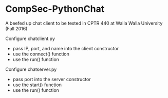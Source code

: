 # CompSec-PythonChat
A beefed up chat client to be tested in CPTR 440 at Walla Walla University (Fall 2016)

Configure chatclient.py
 - pass IP, port, and name into the client constructor
 - use the connect() function
 - use the run() function
 
Configure chatserver.py
 - pass port into the server constructor
 - use the start() function
 - use the run() function
